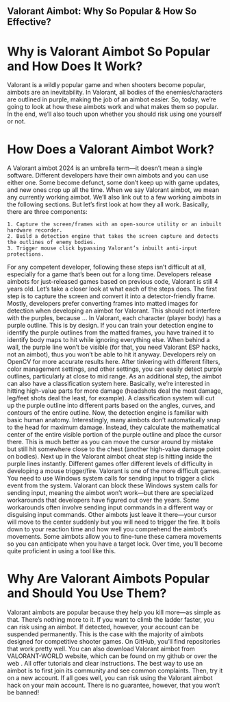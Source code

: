 ## Valorant Aimbot: Why So Popular & How So Effective?

# Why is Valorant Aimbot So Popular and How Does It Work?

Valorant is a wildly popular game and when shooters become popular, aimbots are an inevitability. In Valorant, all bodies of the enemies/characters are outlined in purple, making the job of an aimbot easier. So, today, we’re going to look at how these aimbots work and what makes them so popular. In the end, we’ll also touch upon whether you should risk using one yourself or not.

# How Does a Valorant Aimbot Work?

A Valorant aimbot 2024 is an umbrella term—it doesn’t mean a single software. Different developers have their own aimbots and you can use either one. Some become defunct, some don’t keep up with game updates, and new ones crop up all the time. When we say Valorant aimbot, we mean any currently working aimbot. We’ll also link out to a few working aimbots in the following sections.
But let’s first look at how they all work. Basically, there are three components:

    1. Capture the screen/frames with an open-source utility or an inbuilt hardware recorder.
    2. Build a detection engine that takes the screen capture and detects the outlines of enemy bodies.
    3. Trigger mouse click bypassing Valorant’s inbuilt anti-input protections.
    
For any competent developer, following these steps isn’t difficult at all, especially for a game that’s been out for a long time. Developers release aimbots for just-released games based on previous code, Valorant is still 4 years old.
Let’s take a closer look at what each of the steps does.
The first step is to capture the screen and convert it into a detector-friendly frame. Mostly, developers prefer converting frames into matted images for detection when developing an aimbot for Valorant. This should not interfere with the purples, because …
In Valorant, each character (player body) has a purple outline. This is by design. If you can train your detection engine to identify the purple outlines from the matted frames, you have trained it to identify body maps to hit while ignoring everything else. When behind a wall, the purple line won’t be visible (for that, you need Valorant ESP hacks, not an aimbot), thus you won’t be able to hit it anyway. Developers rely on OpenCV for more accurate results here. After tinkering with different filters, color management settings, and other settings, you can easily detect purple outlines, particularly at close to mid range.
As an additional step, the aimbot can also have a classification system here. Basically, we’re interested in hitting high-value parts for more damage (headshots deal the most damage, leg/feet shots deal the least, for example). A classification system will cut up the purple outline into different parts based on the angles, curves, and contours of the entire outline. Now, the detection engine is familiar with basic human anatomy.
Interestingly, many aimbots don’t automatically snap to the head for maximum damage. Instead, they calculate the mathematical center of the entire visible portion of the purple outline and place the cursor there. This is much better as you can move the cursor around by mistake but still hit somewhere close to the chest (another high-value damage point on bodies).
Next up in the Valorant aimbot cheat step is hitting inside the purple lines instantly. Different games offer different levels of difficulty in developing a mouse trigger/fire. Valorant is one of the more difficult games. You need to use Windows system calls for sending input to trigger a click event from the system. Valorant can block these Windows system calls for sending input, meaning the aimbot won’t work—but there are specialized workarounds that developers have figured out over the years.
Some workarounds often involve sending input commands in a different way or disguising input commands. Other aimbots just leave it there—your cursor will move to the center suddenly but you will need to trigger the fire. It boils down to your reaction time and how well you comprehend the aimbot’s movements. Some aimbots allow you to fine-tune these camera movements so you can anticipate when you have a target lock. Over time, you’ll become quite proficient in using a tool like this.

# Why Are Valorant Aimbots Popular and Should You Use Them?

Valorant aimbots are popular because they help you kill more—as simple as that. There’s nothing more to it. If you want to climb the ladder faster, you can risk using an aimbot. If detected, however, your account can be suspended permanently. This is the case with the majority of aimbots designed for competitive shooter games.
On GitHub, you’ll find repositories that work pretty well. You can also download Valorant aimbot from VALORANT-WORLD website, which can be found on my github or over the web . All offer tutorials and clear instructions.
The best way to use an aimbot is to first join its community and see common complaints. Then, try it on a new account. If all goes well, you can risk using the Valorant aimbot hack on your main account. There is no guarantee, however, that you won’t be banned!

